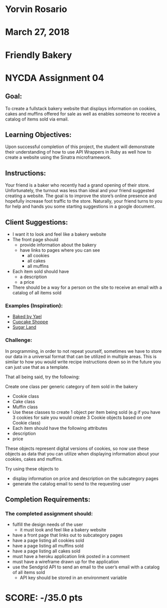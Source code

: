# Yorvin Rosario
# March 27, 2018
# Friendly Bakery
# NYCDA Assignment 04



## Goal:

To create a fullstack bakery website that displays information on cookies, cakes and muffins offered for sale as well as enables someone to receive a catalog of items sold via email.

## Learning Objectives:  

Upon successful completion of this project, the student will demonstrate their understanding of how to use API Wrappers in Ruby as well how to create a website using the Sinatra microframework.

 

## Instructions:

Your friend is a baker who recently had a grand opening of their store. Unfortunately, the turnout was less than ideal and your friend suggested creating a website. The goal is to improve the store’s online presence and hopefully increase foot traffic to the store. Naturally, your friend turns to you for help and hands you some starting suggestions in a google document.

## Client Suggestions:

* I want it to look and feel like a bakery website
* The front page should
  - provide information about the bakery
  - have links to pages where you can see
    - all cookies
    - all cakes
    - all muffins
* Each item sold should have
  - a description
  - a price
* There should be a way for a person on the site to receive an email with a catalog of all items sold

### Examples (Inspiration):

* [Baked by Yael](https://bakedbyyael.myshopify.com/collections/cakepops)
* [Cupcake Shoppe](http://thecupcakeshopperaleigh.com/)
* [Sugar Land](http://www.sugarlandchapelhill.com/)
 

### Challenge:

In programming, in order to not repeat yourself, sometimes we have to store our data in a universal format that can be utilized in multiple areas. This is similar to how you would write recipe instructions down so in the future you can just use that as a template.

That all being said, try the following:

Create one class per generic category of item sold in the bakery
* Cookie class
* Cake class
* Muffin class
* Use these classes to create 1 object per item being sold (e.g if you have 3 cookies for sale you would create 3 Cookie objects based on one Cookie class)
* Each item should have the following attributes
* description
* price
 

These objects represent digital versions of cookies, so now use these objects as data that you can utilize when displaying information about your cookies, cakes and muffins.

Try using these objects to

* display information on price and description on the subcategory pages
* generate the catalog email to send to the requesting user
 

## Completion Requirements:

### The completed assignment should:

* fulfill the design needs of the user
  - it must look and feel like a bakery website
* have a front page that links out to subcategory pages
* have a page listing all cookies sold
* have a page listing all muffins sold
* have a page listing all cakes sold
* must have a heroku application link posted in a comment
* must have a wireframe drawn up for the application
* use the Sendgrid API to send an email to the user’s email with a catalog of all items sold
  - API key should be stored in an environment variable
# SCORE: -/35.0 pts